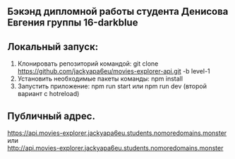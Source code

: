 ## Бэкэнд дипломной работы студента Денисова Евгения группы 16-darkblue  
  
## Локальный запуск:  
1. Клонировать репозиторий командой: git clone https://github.com/jackyapa6eu/movies-explorer-api.git -b level-1  
2. Установить необходимые пакеты команды: npm install  
3. Запустить приложение: npm run start или npm run dev (второй вариант с hotreload)  

## Публичный адрес.  
  
https://api.movies-explorer.jackyapa6eu.students.nomoredomains.monster
или  
http://api.movies-explorer.jackyapa6eu.students.nomoredomains.monster
  
